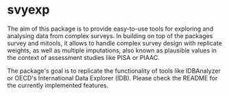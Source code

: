 svyexp
================

The aim of this package is to provide easy-to-use tools for exploring and analysing data from complex surveys. In building on top of the packages survey and mitools, it allows to handle complex survey design with replicate weights, as well as multiple imputations, also known as plausible values in the context of assessment studies like PISA or PIAAC.

The package's goal is to replicate the functionality of tools like IDBAnalyzer or OECD's International Data Explorer (IDB). Please check the README for the currently implemented features.
